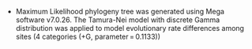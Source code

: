 * Maximum Likelihood phylogeny tree was generated using Mega software v7.0.26. The Tamura-Nei model with discrete Gamma distribution was applied to model evolutionary rate differences among sites (4 categories (+G, parameter = 0.1133))
